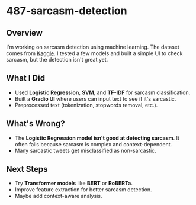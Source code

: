 # 487-sarcasm-detection
## Overview  
I'm working on sarcasm detection using machine learning. The dataset comes from [Kaggle](https://www.kaggle.com/datasets/nikhiljohnk/tweets-with-sarcasm-and-irony/data). I tested a few models and built a simple UI to check sarcasm, but the detection isn't great yet.  

## What I Did  
- Used **Logistic Regression**, **SVM**, and **TF-IDF** for sarcasm classification.  
- Built a **Gradio UI** where users can input text to see if it's sarcastic.  
- Preprocessed text (tokenization, stopwords removal, etc.).  

## What's Wrong?  
- The **Logistic Regression model isn't good at detecting sarcasm**. It often fails because sarcasm is complex and context-dependent.  
- Many sarcastic tweets get misclassified as non-sarcastic.  

## Next Steps  
- Try **Transformer models** like **BERT** or **RoBERTa**.  
- Improve feature extraction for better sarcasm detection.  
- Maybe add context-aware analysis.  

